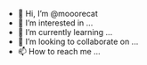 - 👋 Hi, I’m @mooorecat
- 👀 I’m interested in ...
- 🌱 I’m currently learning ...
- 💞️ I’m looking to collaborate on ...
- 📫 How to reach me ...

<!---
mooorecat/mooorecat is a ✨ special ✨ repository because its `README.md` (this file) appears on your GitHub profile.
You can click the Preview link to take a look at your changes.
--->

